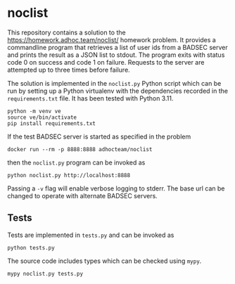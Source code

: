 # noclist
This repository contains a solution to the
https://homework.adhoc.team/noclist/ homework problem. It provides a
commandline program that retrieves a list of user ids from a BADSEC
server and prints the result as a JSON list to stdout. The program
exits with status code 0 on success and code 1 on failure. Requests to
the server are attempted up to three times before failure.

The solution is implemented in the `noclist.py` Python script which
can be run by setting up a Python virtualenv with the dependencies
recorded in the `requirements.txt` file. It has been tested with
Python 3.11.

```
python -m venv ve
source ve/bin/activate
pip install requirements.txt
```

If the test BADSEC server is started as specified in the problem

```
docker run --rm -p 8888:8888 adhocteam/noclist
```

then the `noclist.py` program can be invoked as 

```
python noclist.py http://localhost:8888
```

Passing a `-v` flag will enable verbose logging to stderr. The base
url can be changed to operate with alternate BADSEC servers.

## Tests
Tests are implemented in `tests.py` and can be invoked as

```
python tests.py
```

The source code includes types which can be checked using `mypy`.

```
mypy noclist.py tests.py
```
